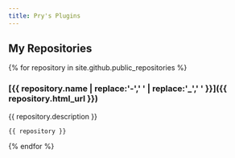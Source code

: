 ```yaml
---
title: Pry's Plugins
---
```


## My Repositories

{% for repository in site.github.public_repositories %}
### [{{ repository.name | replace:'-',' ' | replace:'_',' ' }}]({{ repository.html_url }})

{{ repository.description }}

```
{{ repository }}
```
{% endfor %}
